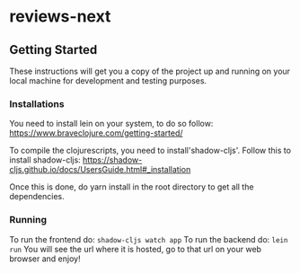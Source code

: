 # reviews-next


## Getting Started
These instructions will get you a copy of the project up and running on your local machine for development and testing purposes.

### Installations
You need to install lein on your system, to do so follow: https://www.braveclojure.com/getting-started/

To compile the clojurescripts, you need to install'shadow-cljs'. Follow this to install shadow-cljs: https://shadow-cljs.github.io/docs/UsersGuide.html#_installation

Once this is done, do yarn install in the root directory to get all the dependencies.


### Running

To run the frontend do: `shadow-cljs watch app`
To run the backend do: `lein run`
You will see the url where it is hosted, go to that url on your web browser and enjoy!